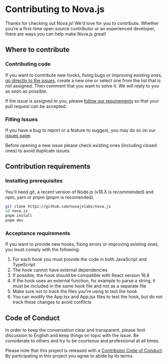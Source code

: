 # Contributing to Nova.js

Thanks for checking out Nova.js! We'd love for you to contribute. Whether you're a first-time open source contributor or an experienced developer, there are ways you can help make Nova.js great!

## Where to contribute

### Contributing code

If you want to contribute new hooks, fixing bugs or improving existing ones, [go directly to the issues](https://github.com/novajslabs/nova.js/issues), create a new one or select one from the list that is not assigned. Then comment that you want to solve it. We will reply to you as soon as possible.

If the issue is assigned to you, please [follow our requirements](https://github.com/novajslabs/nova.js/blob/main/CONTRIBUTING.md#contribution-requirements) so that your pull request can be accepted.

### Filling Issues

If you have a bug to report or a feature to suggest, you may do so on our [issues page](https://github.com/novajslabs/nova.js/issues).

Before opening a new issue please check existing ones (including closed ones) to avoid duplicate issues.

## Contribution requirements

### Installing prerequisites

You'll need git, a recent version of Node.js (v18.X is recommended) and npm, yarn or pnpm (pnpm is recomended).

```bash
git clone https://github.com/novajslabs/nova.js
cd nova.js
pnpm install
pnpm dev
```

### Acceptance requirements

If you want to provide new hooks, fixing errors or improving existing ones, you must comply with the following:

1. For each hook you must provide the code in both JavaScript and TypeScript
2. The hook cannot have external dependencies
3. If possible, the hook should be compatible with React version 16.8
4. If the hook uses an external function, for example to parse a string, it must be included in the same hook file and not as a separate file
5. Make sure not to track the files you're using to test the hook
6. You can modify the App.tsx and App.jsx files to test the hook, but do not track these changes to avoid conflicts

## Code of Conduct

In order to keep the conversation clear and transparent, please limit discussion to English and keep things on topic with the issue. Be considerate to others and try to be courteous and professional at all times.

Please note that this project is released with a [Contributor Code of Conduct](https://github.com/novajslabs/nova.js/blob/main/CODE_OF_CONDUCT.md). By participating in this project you agree to abide by its terms.
